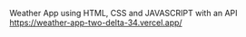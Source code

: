 Weather App using HTML, CSS and JAVASCRIPT with an API
https://weather-app-two-delta-34.vercel.app/
